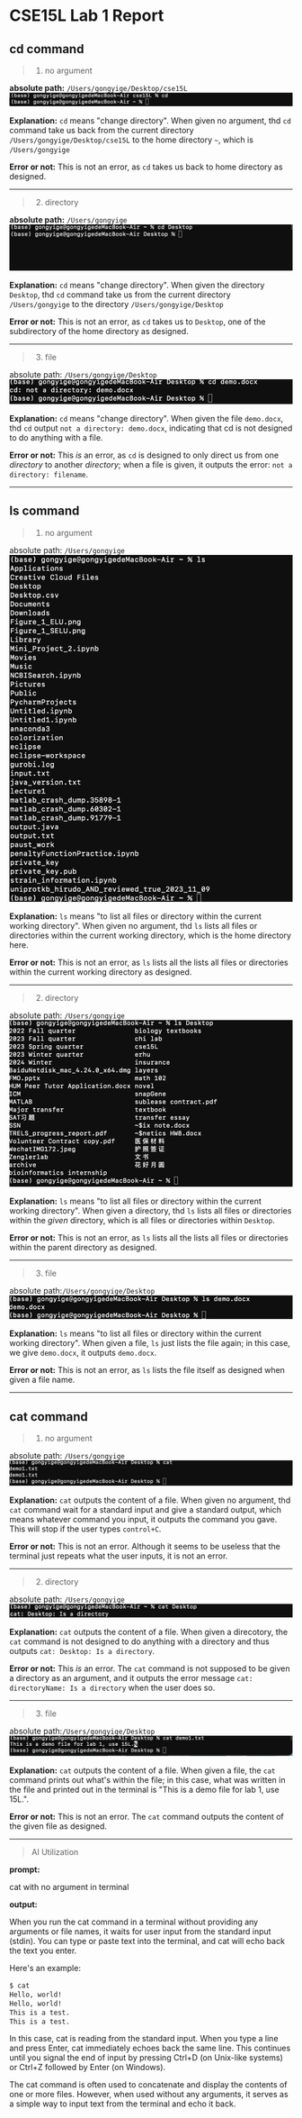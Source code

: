 # CSE15L Lab 1 Report

## cd command

> 1. no argument

**absolute path:** `/Users/gongyige/Desktop/cse15L`
![Image](cd_noArgument.jpeg)

**Explanation:** `cd` means "change directory". When given no argument, thd `cd` command take us back from the current directory `/Users/gongyige/Desktop/cse15L` to the home directory `~`, which is `/Users/gongyige`

**Error or not:** This is not an error, as `cd` takes us back to home directory as designed.

---

> 2. directory

**absolute path:** `/Users/gongyige`
![Image](cd_directory.jpeg)

**Explanation:** `cd` means "change directory". When given the directory `Desktop`, thd `cd` command take us from the current directory `/Users/gongyige` to the directory  `/Users/gongyige/Desktop`

**Error or not:** This is not an error, as `cd` takes us to `Desktop`, one of the subdirectory of the home directory as designed.

---

> 3. file

absolute path: `/Users/gongyige/Desktop`
![Image](cd_file.jpeg)

**Explanation:** `cd` means "change directory". When given the file `demo.docx`, thd `cd` output `not a directory: demo.docx`, indicating that cd is not designed to do anything with a file.

**Error or not:** This _is_ an error, as `cd` is designed to only direct us from one _directory_ to another _directory_; when a file is given, it outputs the error: `not a directory: filename`.

---

## ls command

> 1. no argument

absolute path: `/Users/gongyige`
![Image](ls_no_argument.jpeg)

**Explanation:** `ls` means "to list all files or directory within the current working directory". When given no argument, thd `ls` lists all files or directories within the current working directory, which is the home directory here.

**Error or not:** This is not an error, as `ls` lists all the lists all files or directories within the current working directory as designed.

---

> 2. directory


absolute path: `/Users/gongyige`
![Image](ls_directory.jpeg)

**Explanation:** `ls` means "to list all files or directory within the current working directory". When given a directory, thd `ls` lists all files or directories within the _given_ directory, which is all files or directories within `Desktop`.

**Error or not:** This is not an error, as `ls` lists all the lists all files or directories within the parent directory as designed.


---

> 3. file

absolute path:`/Users/gongyige/Desktop`
![Image](ls_file.jpeg)

**Explanation:** `ls` means "to list all files or directory within the current working directory". When given a file,  `ls` just lists the file again; in this case, we give `demo.docx`, it outputs `demo.docx`.

**Error or not:** This is not an error, as `ls` lists the file itself as designed when given a file name.


---

## cat command

> 1. no argument

absolute path: `/Users/gongyige`                                      
![Image](cat_noArgument.jpeg)

**Explanation:** `cat` outputs the content of a file. When given no argument, thd `cat` command wait for a standard input and give a standard output, which means whatever command you input, it outputs the command you gave. This will stop if the user types `control+C`.

**Error or not:** This is not an error. Although it seems to be useless that the terminal just repeats what the user inputs, it is not an error.

---

> 2. directory

absolute path: `/Users/gongyige`
![Image](cat_directory.jpeg)

**Explanation:** `cat` outputs the content of a file. When given a direcotory, the `cat` command is not designed to do anything with a directory and thus outputs `cat: Desktop: Is a directory`.

**Error or not:** This _is_ an error. The `cat` command is not supposed to be given a directory as an argument, and it outputs the error message
`cat: directoryName: Is a directory` when the user does so.

---

> 3. file

absolute path:`/Users/gongyige/Desktop`
![Image](cat_file.jpeg)

**Explanation:** `cat` outputs the content of a file. When given a file, the `cat` command prints out what's within the file; in this case, what was written in the file and printed out in the terminal is "This is a demo file for lab 1, use 15L.".

**Error or not:** This is not an error. The `cat` command outputs the content of the given file as designed.


---

> AI Utilization

**prompt:**

cat with no argument in terminal

**output:** 

When you run the cat command in a terminal without providing any arguments or file names, it waits for user input from the standard input (stdin). You can type or paste text into the terminal, and cat will echo back the text you enter.

Here's an example:

```
$ cat
Hello, world!
Hello, world!
This is a test.
This is a test.
```

In this case, cat is reading from the standard input. When you type a line and press Enter, cat immediately echoes back the same line. This continues until you signal the end of input by pressing Ctrl+D (on Unix-like systems) or Ctrl+Z followed by Enter (on Windows).

The cat command is often used to concatenate and display the contents of one or more files. However, when used without any arguments, it serves as a simple way to input text from the terminal and echo it back.

